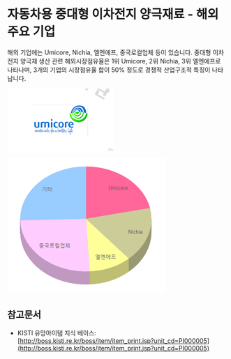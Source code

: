 # 자동차용 중대형 이차전지 양극재료 -  해외 주요 기업

해외 기업에는 Umicore, Nichia, 엘엔에프, 중국로컬업체 등이 있습니다. 중대형 이차전지 양극재 생산 관련 해외시장점유율은 1위 Umicore, 2위 Nichia, 3위 엘엔에프로 나타나며, 3개의 기업의 시장점유율 합이 50% 정도로 경쟁적 산업구조적 특징이 나타납니다.


![](./images/자동차용중대형이차전지양극재료_Q13_1_3_.PNG)



![](./images/자동차용중대형이차전지양극재료_Q13_1_3.PNG)


## 참고문서
- KISTI 유망아이템 지식 베이스: [http://boss.kisti.re.kr/boss/item/item_print.jsp?unit_cd=PI000005](http://boss.kisti.re.kr/boss/item/item_print.jsp?unit_cd=PI000005)
